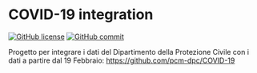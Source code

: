 # COVID-19 integration

[![GitHub license](https://img.shields.io/github/license/fmossott/COVID19)](https://github.com/fmossott/COVID19/blob/master/LICENSE)
[![GitHub commit](https://img.shields.io/github/last-commit/fmossott/COVID19)](https://img.shields.io/github/last-commit/fmossott/COVID19)


Progetto per integrare i dati del Dipartimento della Protezione Civile con i dati a partire dal 19 Febbraio: https://github.com/pcm-dpc/COVID-19
